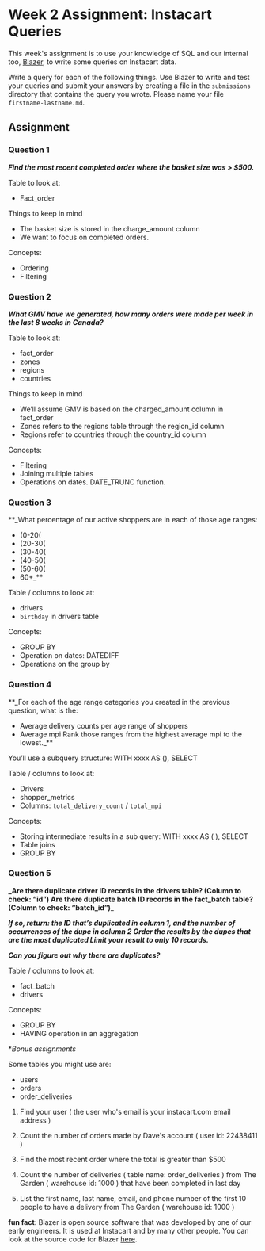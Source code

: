 # Week 2 Assignment: Instacart Queries

This week's assignment is to use your knowledge of SQL and our internal too, [Blazer](https://blazer.instacart.com/), to write some queries on Instacart data.

Write a query for each of the following things. Use Blazer to write and test your queries and submit your answers by creating a file in the `submissions` directory that contains the query you wrote. Please name your file `firstname-lastname.md`.

## Assignment

### Question 1

**_Find the most recent completed order where the basket size was > $500._**

Table to look at:
- Fact_order

Things to keep in mind
- The basket size is stored in the charge_amount column
- We want to focus on completed orders.

Concepts:
- Ordering
- Filtering

### Question 2

**_What GMV have we generated, how many orders were made per week in the last 8 weeks in Canada?_**

Table to look at:
- fact_order
- zones
- regions
- countries

Things to keep in mind
- We’ll assume GMV is based on the charged_amount column in fact_order
- Zones refers to the regions table through the region_id column
- Regions refer to countries through the country_id column

Concepts:
- Filtering
- Joining multiple tables
- Operations on dates. DATE_TRUNC function.

### Question 3

**_What percentage of our active shoppers are in each of those age ranges:
- (0-20(
- (20-30(
- (30-40(
- (40-50(
- (50-60(
- 60+_**

Table / columns to look at:
- drivers
- `birthday` in drivers table

Concepts:
- GROUP BY
- Operation on dates: DATEDIFF
- Operations on the group by

### Question 4

**_For each of the age range categories you created in the previous question, what is the:
- Average delivery counts per age range of shoppers
- Average mpi
Rank those ranges from the highest average mpi to the lowest._**

You’ll use a subquery structure: WITH xxxx AS (), SELECT

Table / columns to look at:
- Drivers
- shopper_metrics
- Columns: `total_delivery_count` / `total_mpi`

Concepts:
- Storing intermediate results in a sub query: WITH xxxx AS ( ), SELECT 
- Table joins
- GROUP BY

### Question 5

**_Are there duplicate driver ID records in the drivers table? (Column to check: “id”)
Are there duplicate batch ID records in the fact_batch table? (Column to check: “batch_id”)**_

**_If so, return: the ID that’s duplicated in column 1, and the number of occurrences of the dupe in column 2
Order the results by the dupes that are the most duplicated
Limit your result to only 10 records._**

**_Can you figure out why there are duplicates?_**

Table / columns to look at:
- fact_batch
- drivers

Concepts:
- GROUP BY
- HAVING operation in an aggregation

**Bonus assignments*

Some tables you might use are:
- users
- orders
- order_deliveries

1) Find your user ( the user who's email is your instacart.com email address )

2) Count the number of orders made by Dave's account ( user id: 22438411 )

3) Find the most recent order where the total is greater than $500

4) Count the number of deliveries ( table name: order_deliveries ) from The Garden ( warehouse id: 1000 ) that have been completed in last day

5) List the first name, last name, email, and phone number of the first 10 people to have a delivery from The Garden ( warehouse id: 1000 )


**fun fact**: Blazer is open source software that was developed by one of our early engineers. It is used at Instacart and by many other people. You can look at the source code for Blazer [here](https://github.com/ankane/blazer).

